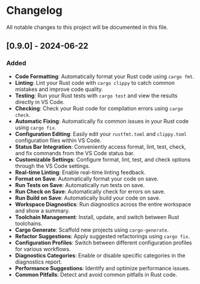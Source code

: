 # Changelog

All notable changes to this project will be documented in this file.

## [0.9.0] - 2024-06-22

### Added
- **Code Formatting**: Automatically format your Rust code using `cargo fmt`.
- **Linting**: Lint your Rust code with `cargo clippy` to catch common mistakes and improve code quality.
- **Testing**: Run your Rust tests with `cargo test` and view the results directly in VS Code.
- **Checking**: Check your Rust code for compilation errors using `cargo check`.
- **Automatic Fixing**: Automatically fix common issues in your Rust code using `cargo fix`.
- **Configuration Editing**: Easily edit your `rustfmt.toml` and `clippy.toml` configuration files within VS Code.
- **Status Bar Integration**: Conveniently access format, lint, test, check, and fix commands from the VS Code status bar.
- **Customizable Settings**: Configure format, lint, test, and check options through the VS Code settings.
- **Real-time Linting**: Enable real-time linting feedback.
- **Format on Save**: Automatically format your code on save.
- **Run Tests on Save**: Automatically run tests on save.
- **Run Check on Save**: Automatically check for errors on save.
- **Run Build on Save**: Automatically build your code on save.
- **Workspace Diagnostics**: Run diagnostics across the entire workspace and show a summary.
- **Toolchain Management**: Install, update, and switch between Rust toolchains.
- **Cargo Generate**: Scaffold new projects using `cargo-generate`.
- **Refactor Suggestions**: Apply suggested refactorings using `cargo fix`.
- **Configuration Profiles**: Switch between different configuration profiles for various workflows.
- **Diagnostics Categories**: Enable or disable specific categories in the diagnostics report.
- **Performance Suggestions**: Identify and optimize performance issues.
- **Common Pitfalls**: Detect and avoid common pitfalls in Rust code.